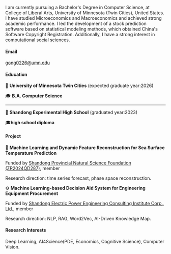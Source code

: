 

I am currently pursuing a Bachelor's Degree in Computer Science, at College of Liberal Arts, University of Minnesota (Twin Cities), United States. I have studied Microeconomics and Macroeconomics and achieved strong academic performance. I led the development of a stock prediction software based on statistical modeling methods, which obtained China's Software Copyright Registration. Additionally, I have a strong interest in computational social sciences.

#### Email
gong0226@umn.edu

#### Education

📍 **University of Minnesota Twin Cities** (expected graduate year:2026)

🎓 **B.A. Computer Science**

------

📍 **Shandong Experimental High School** (graduated year:2023)

🎓**high school diploma**

#### Project

🌊 **Machine Learning and Dynamic Feature Reconstruction for Sea Surface Temperature Prediction**

Funded by [Shandong Provincial Natural Science Foundation (ZR2024QD287)](http://kjt.shandong.gov.cn/index.html), member

Research direction: time series forecast, phase space reconstruction.

⚙️ **Machine Learning-based Decision Aid System for Engineering Equipment Procurement**

Funded by [Shandong Electric Power Engineering Consulting Institute Corp., Ltd.](https://www.sdepci.com:8443/col/col922/index.html), member

Research direction: NLP, RAG, Word2Vec, AI-Driven Knowledge Map. 

#### Research Interests
Deep Learning, AI4Science(PDE, Economics, Cognitive Science), Computer Vision.
